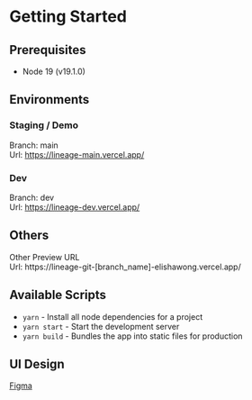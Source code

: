 # Getting Started
## Prerequisites

- Node 19 (v19.1.0)

## Environments
### Staging / Demo
Branch: main<br />
Url: https://lineage-main.vercel.app/

### Dev
Branch: dev<br />
Url: https://lineage-dev.vercel.app/

## Others
Other Preview URL<br />
Url: https://lineage-git-[branch_name]-elishawong.vercel.app/



## Available Scripts
- `yarn` - Install all node dependencies for a project
- `yarn start` - Start the development server
- `yarn build` - Bundles the app into static files for production

## UI Design
[Figma](https://www.figma.com/file/HTN4QKbXQor6fn6CFsRheo/Lineage-site?node-id=442%3A1791&t=pthjJ8Lb0dJP3oRT-0)
